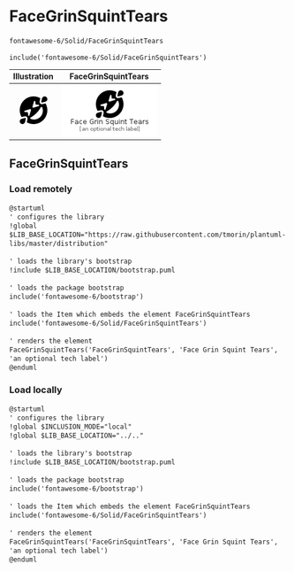 # FaceGrinSquintTears


```text
fontawesome-6/Solid/FaceGrinSquintTears
```

```text
include('fontawesome-6/Solid/FaceGrinSquintTears')
```



| Illustration | FaceGrinSquintTears |
| :---: | :---: |
| ![illustration for Illustration](../../fontawesome-6/Solid/FaceGrinSquintTears.png) | ![illustration for FaceGrinSquintTears](../../fontawesome-6/Solid/FaceGrinSquintTears.Local.png) |




## FaceGrinSquintTears

### Load remotely
```plantuml
@startuml
' configures the library
!global $LIB_BASE_LOCATION="https://raw.githubusercontent.com/tmorin/plantuml-libs/master/distribution"

' loads the library's bootstrap
!include $LIB_BASE_LOCATION/bootstrap.puml

' loads the package bootstrap
include('fontawesome-6/bootstrap')

' loads the Item which embeds the element FaceGrinSquintTears
include('fontawesome-6/Solid/FaceGrinSquintTears')

' renders the element
FaceGrinSquintTears('FaceGrinSquintTears', 'Face Grin Squint Tears', 'an optional tech label')
@enduml
```

### Load locally
```plantuml
@startuml
' configures the library
!global $INCLUSION_MODE="local"
!global $LIB_BASE_LOCATION="../.."

' loads the library's bootstrap
!include $LIB_BASE_LOCATION/bootstrap.puml

' loads the package bootstrap
include('fontawesome-6/bootstrap')

' loads the Item which embeds the element FaceGrinSquintTears
include('fontawesome-6/Solid/FaceGrinSquintTears')

' renders the element
FaceGrinSquintTears('FaceGrinSquintTears', 'Face Grin Squint Tears', 'an optional tech label')
@enduml
```

